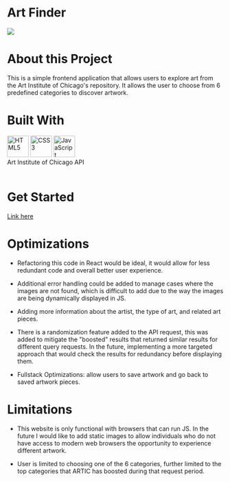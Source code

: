 # Art Finder
<img src="./img/readME.gif">

# About this Project
This is a simple frontend application that allows users to explore art from the Art Institute of Chicago's repository. It allows the user to choose from 6 predefined categories to discover artwork.

# Built With
<div>
  <img src="https://cdn.jsdelivr.net/gh/devicons/devicon/icons/html5/html5-original.svg" width="50" height="50" alt="HTML5">
  <img src="https://cdn.jsdelivr.net/gh/devicons/devicon/icons/css3/css3-original.svg" width="50" height="50" alt="CSS3">
  <img src="https://cdn.jsdelivr.net/gh/devicons/devicon/icons/javascript/javascript-original.svg" width="50" height="50" alt="JavaScript">
</div>
  Art Institute of Chicago API
<br/>
<br/>

# Get Started
[Link here](#)

# Optimizations 
- Refactoring this code in React would be ideal, it would allow for less redundant code and overall better user experience.

- Additional error handling could be added to manage cases where the images are not found, which is difficult to add due to the way the images are being dynamically displayed in JS.

- Adding more information about the artist, the type of art, and related art pieces.
 
- There is a randomization feature added to the API request, this was added to mitigate the "boosted" results that returned similar results for different query requests. In the future, implementing a more targeted approach that would check the results for redundancy before displaying them.

- Fullstack Optimizations: allow users to save artwork and go back to saved artwork pieces.

# Limitations
- This website is only functional with browsers that can run JS. In the future I would like to add static images to allow individuals who do not have access to modern web browsers the opportunity to experience different artwork.

- User is limited to choosing one of the 6 categories, further limited to the top categories that ARTIC has boosted during that request period.
